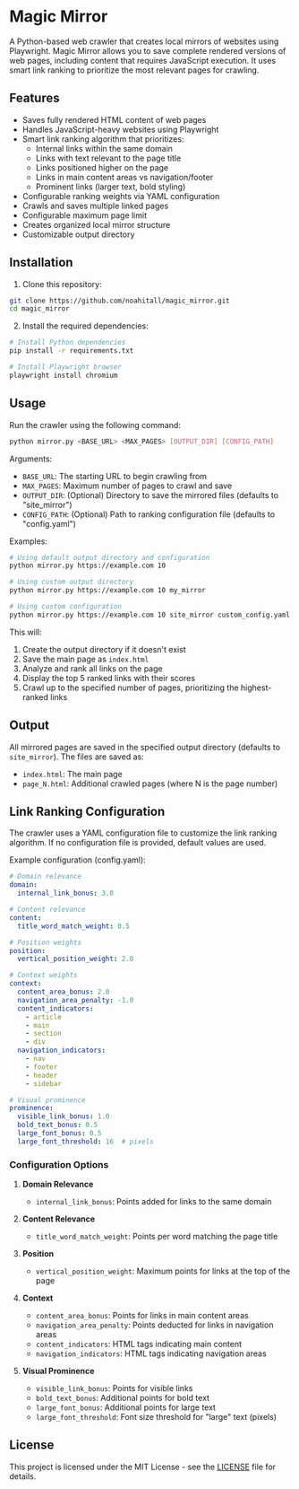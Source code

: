 # Magic Mirror

A Python-based web crawler that creates local mirrors of websites using Playwright. Magic Mirror allows you to save complete rendered versions of web pages, including content that requires JavaScript execution. It uses smart link ranking to prioritize the most relevant pages for crawling.

## Features

- Saves fully rendered HTML content of web pages
- Handles JavaScript-heavy websites using Playwright
- Smart link ranking algorithm that prioritizes:
  - Internal links within the same domain
  - Links with text relevant to the page title
  - Links positioned higher on the page
  - Links in main content areas vs navigation/footer
  - Prominent links (larger text, bold styling)
- Configurable ranking weights via YAML configuration
- Crawls and saves multiple linked pages
- Configurable maximum page limit
- Creates organized local mirror structure
- Customizable output directory

## Installation

1. Clone this repository:
```bash
git clone https://github.com/noahitall/magic_mirror.git
cd magic_mirror
```

2. Install the required dependencies:
```bash
# Install Python dependencies
pip install -r requirements.txt

# Install Playwright browser
playwright install chromium
```

## Usage

Run the crawler using the following command:

```bash
python mirror.py <BASE_URL> <MAX_PAGES> [OUTPUT_DIR] [CONFIG_PATH]
```

Arguments:
- `BASE_URL`: The starting URL to begin crawling from
- `MAX_PAGES`: Maximum number of pages to crawl and save
- `OUTPUT_DIR`: (Optional) Directory to save the mirrored files (defaults to "site_mirror")
- `CONFIG_PATH`: (Optional) Path to ranking configuration file (defaults to "config.yaml")

Examples:
```bash
# Using default output directory and configuration
python mirror.py https://example.com 10

# Using custom output directory
python mirror.py https://example.com 10 my_mirror

# Using custom configuration
python mirror.py https://example.com 10 site_mirror custom_config.yaml
```

This will:
1. Create the output directory if it doesn't exist
2. Save the main page as `index.html`
3. Analyze and rank all links on the page
4. Display the top 5 ranked links with their scores
5. Crawl up to the specified number of pages, prioritizing the highest-ranked links

## Output

All mirrored pages are saved in the specified output directory (defaults to `site_mirror`). The files are saved as:
- `index.html`: The main page
- `page_N.html`: Additional crawled pages (where N is the page number)

## Link Ranking Configuration

The crawler uses a YAML configuration file to customize the link ranking algorithm. If no configuration file is provided, default values are used.

Example configuration (config.yaml):
```yaml
# Domain relevance
domain:
  internal_link_bonus: 3.0

# Content relevance
content:
  title_word_match_weight: 0.5

# Position weights
position:
  vertical_position_weight: 2.0

# Context weights
context:
  content_area_bonus: 2.0
  navigation_area_penalty: -1.0
  content_indicators:
    - article
    - main
    - section
    - div
  navigation_indicators:
    - nav
    - footer
    - header
    - sidebar

# Visual prominence
prominence:
  visible_link_bonus: 1.0
  bold_text_bonus: 0.5
  large_font_bonus: 0.5
  large_font_threshold: 16  # pixels
```

### Configuration Options

1. **Domain Relevance**
   - `internal_link_bonus`: Points added for links to the same domain

2. **Content Relevance**
   - `title_word_match_weight`: Points per word matching the page title

3. **Position**
   - `vertical_position_weight`: Maximum points for links at the top of the page

4. **Context**
   - `content_area_bonus`: Points for links in main content areas
   - `navigation_area_penalty`: Points deducted for links in navigation areas
   - `content_indicators`: HTML tags indicating main content
   - `navigation_indicators`: HTML tags indicating navigation areas

5. **Visual Prominence**
   - `visible_link_bonus`: Points for visible links
   - `bold_text_bonus`: Additional points for bold text
   - `large_font_bonus`: Additional points for large text
   - `large_font_threshold`: Font size threshold for "large" text (pixels)

## License

This project is licensed under the MIT License - see the [LICENSE](LICENSE) file for details. 